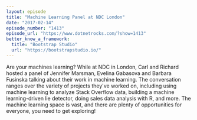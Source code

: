 ```yaml
---
layout: episode
title: "Machine Learning Panel at NDC London"
date: "2017-02-14"
episode_number: "1413"
episode_url: "https://www.dotnetrocks.com/?show=1413"
better_know_a_framework:
  title: "Bootstrap Studio"
  url: "https://bootstrapstudio.io/"
---
```


Are your machines learning? While at NDC in London, Carl and Richard hosted a panel of Jennifer Marsman, Evelina Gabasova and Barbara Fusinska talking about their work in machine learning. The conversation ranges over the variety of projects they've worked on, including using machine learning to analyze Stack Overflow data, building a machine learning-driven lie detector, doing sales data analysis with R, and more. The machine learning space is vast, and there are plenty of opportunities for everyone, you need to get exploring!
